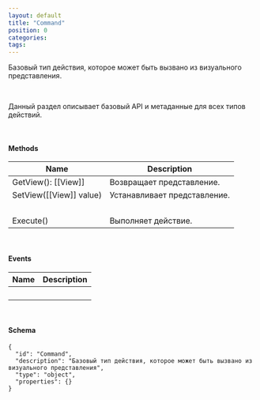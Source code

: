 ```yaml
---
layout: default
title: "Command"
position: 0
categories: 
tags: 
---
```


Базовый тип действия, которое может быть вызвано из визуального представления.

    

Данный раздел описывает базовый API и метаданные для всех типов действий.

   

#### Methods

|Name|Description|
|----|-----------|
|GetView(): [[View]]|Возвращает представление.|
|SetView([[View]] value)|Устанавливает представление.|
| | |
|Execute()|Выполняет действие.|

    

#### Events

|Name|Description|
|----|-----------|
| | |

   

#### Schema

```
{
  "id": "Command",
  "description": "Базовый тип действия, которое может быть вызвано из визуального представления",
  "type": "object",
  "properties": {}
}
```

 

 

